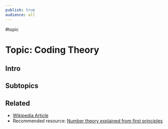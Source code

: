 ```yaml
---
publish: true
audience: all
---
```

#topic 
# Topic: Coding Theory
## Intro 

## Subtopics

## Related
- [Wikipedia Article](https://en.wikipedia.org/wiki/Coding_theory)
- Recommended resource: [Number theory explained from first principles](https://explained-from-first-principles.com/number-theory/)